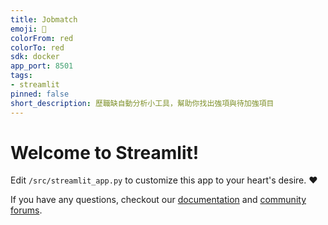 ```yaml
---
title: Jobmatch
emoji: 🚀
colorFrom: red
colorTo: red
sdk: docker
app_port: 8501
tags:
- streamlit
pinned: false
short_description: 歷職缺自動分析小工具，幫助你找出強項與待加強項目
---
```


# Welcome to Streamlit!

Edit `/src/streamlit_app.py` to customize this app to your heart's desire. :heart:

If you have any questions, checkout our [documentation](https://docs.streamlit.io) and [community
forums](https://discuss.streamlit.io).
